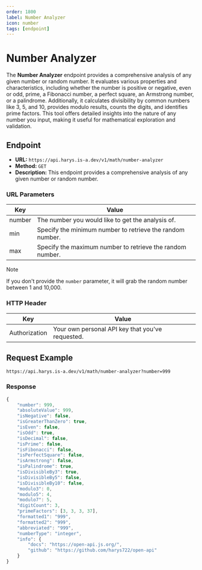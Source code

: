 ```yaml
---
order: 1800
label: Number Analyzer
icon: number
tags: [endpoint]
---
```


# Number Analyzer
The **Number Analyzer** endpoint provides a comprehensive analysis of any given number or random number. It evaluates various properties and characteristics, including whether the number is positive or negative, even or odd, prime, a Fibonacci number, a perfect square, an Armstrong number, or a palindrome. Additionally, it calculates divisibility by common numbers like 3, 5, and 10, provides modulo results, counts the digits, and identifies prime factors. This tool offers detailed insights into the nature of any number you input, making it useful for mathematical exploration and validation.

## Endpoint
- **URL:** `https://api.harys.is-a.dev/v1/math/number-analyzer`
- **Method:** `GET`
- **Description:** This endpoint provides a comprehensive analysis of any given number or random number.

### URL Parameters
| Key  | Value |
| ------------- | ------------- |
| number  | The number you would like to get the analysis of. |
| min  | Specify the minimum number to retrieve the random number. |
| max  | Specify the maximum number to retrieve the random number. |

> [!NOTE]
> If you don't provide the `number` parameter, it will grab the random number between 1 and 10,000.

### HTTP Header
| Key  | Value |
| ------------- | ------------- |
| Authorization  | Your own personal API key that you've requested. |

## Request Example
```
https://api.harys.is-a.dev/v1/math/number-analyzer?number=999
```

### Response
```js
{
    "number": 999,
    "absoluteValue": 999,
    "isNegative": false,
    "isGreaterThanZero": true,
    "isEven": false,
    "isOdd": true,
    "isDecimal": false,
    "isPrime": false,
    "isFibonacci": false,
    "isPerfectSquare": false,
    "isArmstrong": false,
    "isPalindrome": true,
    "isDivisibleBy3": true,
    "isDivisibleBy5": false,
    "isDivisibleBy10": false,
    "modulo3": 0,
    "modulo5": 4,
    "modulo7": 5,
    "digitCount": 3,
    "primeFactors": [3, 3, 3, 37],
    "formatted1": "999",
    "formatted2": "999",
    "abbreviated": "999",
    "numberType": "integer",
    "info": {
        "docs": "https://open-api.js.org/",
        "github": "https://github.com/harys722/open-api"
    }
}
```